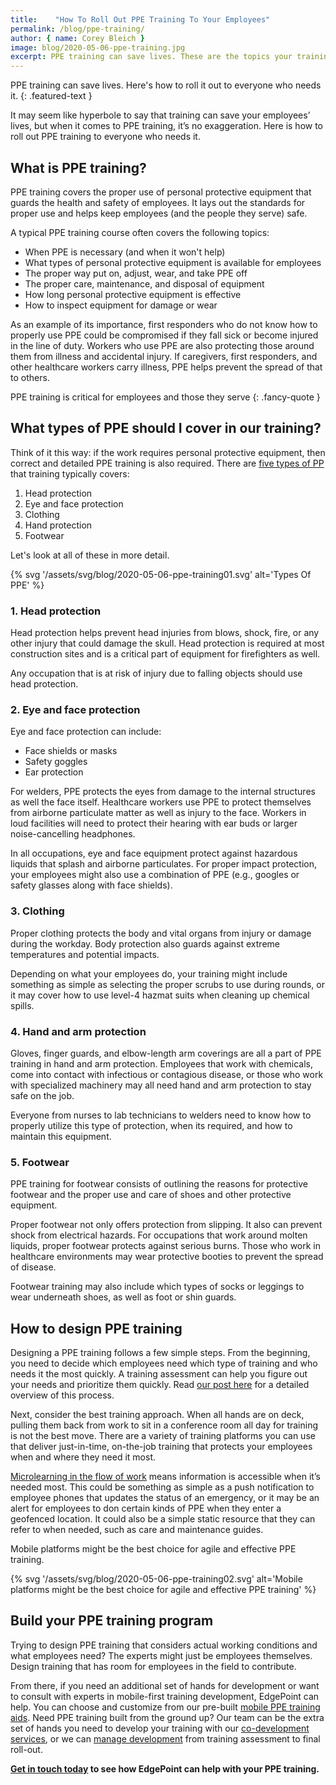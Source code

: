 ```yaml
---
title:    "How To Roll Out PPE Training To Your Employees"
permalink: /blog/ppe-training/
author: { name: Corey Bleich }
image: blog/2020-05-06-ppe-training.jpg
excerpt: PPE training can save lives. These are the topics your training should cover and your guide on how to roll it out to employees who needs it.
---
```


PPE training can save lives. Here's how to roll it out to everyone who needs it. 
{: .featured-text }

It may seem like hyperbole to say that training can save your employees’ lives, but when it comes to PPE training, it’s no exaggeration. Here is how to roll out PPE training to everyone who needs it.

## What is PPE training? 

PPE training covers the proper use of personal protective equipment that guards the health and safety of employees. It lays out the standards for proper use and helps keep employees (and the people they serve) safe.

A typical PPE training course often covers the following topics:

* When PPE is necessary (and when it won't help)
* What types of personal protective equipment is available for employees
* The proper way put on, adjust, wear, and take PPE off
* The proper care, maintenance, and disposal of equipment
* How long personal protective equipment is effective
* How to inspect equipment for damage or wear 

As an example of its importance, first responders who do not know how to properly use PPE could be compromised if they fall sick or become injured in the line of duty. Workers who use PPE are also protecting those around them from illness and accidental injury. If caregivers, first responders, and other healthcare workers carry illness, PPE helps prevent the spread of that to others. 

PPE training is critical for employees and those they serve
{: .fancy-quote }

## What types of PPE should I cover in our training? 

Think of it this way: if the work requires personal protective equipment, then correct and detailed PPE training is also required. There are [five types of PP](https://www.osha.gov/Publications/osha3151.pdf) that training typically covers:

1. Head protection
2. Eye and face protection
3. Clothing
4. Hand protection
5. Footwear

Let's look at all of these in more detail. 

{% svg '/assets/svg/blog/2020-05-06-ppe-training01.svg' alt='Types Of PPE' %}

### 1. Head protection

Head protection helps prevent head injuries from blows, shock, fire, or any other injury that could damage the skull. Head protection is required at most construction sites and is a critical part of equipment for firefighters as well.

Any occupation that is at risk of injury due to falling objects should use head protection.

### 2. Eye and face protection

Eye and face protection can include: 

* Face shields or masks
* Safety goggles
* Ear protection

For welders, PPE protects the eyes from damage to the internal structures as well the face itself. Healthcare workers use PPE to protect themselves from airborne particulate matter as well as injury to the face. Workers in loud facilities will need to protect their hearing with ear buds or larger noise-cancelling headphones. 

In all occupations, eye and face equipment protect against hazardous liquids that splash and airborne particulates. For proper impact protection, your employees might also use a combination of PPE (e.g., googles or safety glasses along with face shields).

### 3. Clothing

Proper clothing protects the body and vital organs from injury or damage during the workday. Body protection also guards against extreme temperatures and potential impacts.

Depending on what your employees do, your training might include something as simple as selecting the proper scrubs to use during rounds, or it may cover how to use level-4 hazmat suits when cleaning up chemical spills.

### 4. Hand and arm protection

Gloves, finger guards, and elbow-length arm coverings are all a part of PPE training in hand and arm protection. Employees that work with chemicals, come into contact with infectious or contagious disease, or those who work with specialized machinery may all need hand and arm protection to stay safe on the job. 

Everyone from nurses to lab technicians to welders need to know how to properly utilize this type of protection, when its required, and how to maintain this equipment.  

### 5. Footwear

PPE training for footwear consists of outlining the reasons for protective footwear and the proper use and care of shoes and other protective equipment. 

Proper footwear not only offers protection from slipping. It also can prevent shock from electrical hazards. For occupations that work around molten liquids, proper footwear protects against serious burns. Those who work in healthcare environments may wear protective booties to prevent the spread of disease. 

Footwear training may also include which types of socks or leggings to wear underneath shoes, as well as foot or shin guards. 

## How to design PPE training 

Designing a PPE training follows a few simple steps. From the beginning, you need to decide which employees need which type of training and who needs it the most quickly. A training assessment can help you figure out your needs and prioritize them quickly. Read [our post here](/blog/training-needs-analysis/) for a detailed overview of this process. 

Next, consider the best training approach. When all hands are on deck, pulling them back from work to sit in a conference room all day for training is not the best move. There are a variety of training platforms you can use that deliver just-in-time, on-the-job training that protects your employees when and where they need it most. 

[Microlearning in the flow of work](https://www.pinpointworkforce.com/post/microlearing-in-the-flow-of-work) means information is accessible when it’s needed most. This could be something as simple as a push notification to employee phones that updates the status of an emergency, or it may be an alert for employees to don certain kinds of PPE when they enter a geofenced location. It could also be a simple static resource that they can refer to when needed, such as care and maintenance guides. 

Mobile platforms might be the best choice for agile and effective PPE training.

{% svg '/assets/svg/blog/2020-05-06-ppe-training02.svg' alt='Mobile platforms might be the best choice for agile and effective PPE training' %}

## Build your PPE training program 

Trying to design PPE training that considers actual working conditions and what employees need? The experts might just be employees themselves. Design training that has room for employees in the field to contribute. 

From there, if you need an additional set of hands for development or want to consult with experts in mobile-first training development, EdgePoint can help. You can choose and customize from our pre-built [mobile PPE training aids](https://www.pinpointworkforce.com/content). Need PPE training built from the ground up? Our team can be the extra set of hands you need to develop your training with our [co-development services](/co-development-services/), or we can [manage development](/custom-elearning-course-development/) from training assessment to final roll-out. 

<strong>[Get in touch today](/contact/) to see how EdgePoint can help with your PPE training.</strong>